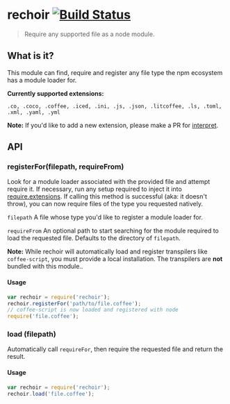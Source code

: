 # rechoir [![Build Status](https://secure.travis-ci.org/tkellen/node-rechoir.png)](http://travis-ci.org/tkellen/node-rechoir)
> Require any supported file as a node module.

## What is it?
This module can find, require and register any file type the npm ecosystem has a module loader for.

**Currently supported extensions:**

`.co, .coco, .coffee, .iced, .ini, .js, .json, .litcoffee, .ls, .toml, .xml, .yaml, .yml`

**Note:** If you'd like to add a new extension, please make a PR for [interpret](https://github.com/tkellen/node-interpret).

## API

### registerFor(filepath, requireFrom)
Look for a module loader associated with the provided file and attempt require it.  If necessary, run any setup required to inject it into [require.extensions](http://nodejs.org/api/globals.html#globals_require_extensions). If calling this method is successful (aka: it doesn't throw), you can now require files of the type you requested natively.

`filepath` A file whose type you'd like to register a module loader for.

`requireFrom` An optional path to start searching for the module required to load the requested file.  Defaults to the directory of `filepath`.

**Note:** While rechoir will automatically load and register transpilers like `coffee-script`, you must provide a local installation.  The transpilers are **not** bundled with this module..

#### Usage
```js
var rechoir = require('rechoir');
rechoir.registerFor('path/to/file.coffee');
// coffee-script is now loaded and registered with node
require('file.coffee');
```

### load (filepath)
Automatically call `requireFor`, then require the requested file and return the result.

#### Usage
```js
var rechoir = require('rechoir');
rechoir.load('file.coffee');
```

